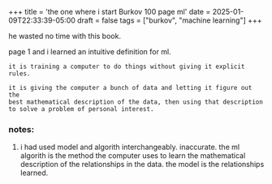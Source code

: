 +++
title = 'the one where i start Burkov 100 page ml'
date = 2025-01-09T22:33:39-05:00
draft = false
tags = ["burkov", "machine learning"]
+++


he wasted no time with this book. 

page 1 and i learned an intuitive definition for ml.

```
it is training a computer to do things without giving it explicit rules.

it is giving the computer a bunch of data and letting it figure out the
best mathematical description of the data, then using that description
to solve a problem of personal interest.

```





### notes:

1. i had used model and algorith interchangeably. inaccurate. the ml algorith is the method the computer uses to learn the mathematical description of the relationships in the data. the model is the relationships learned.